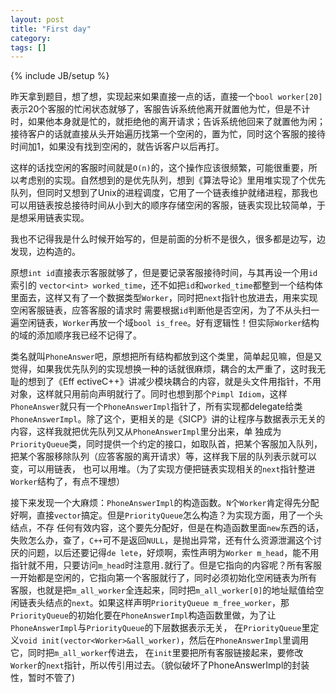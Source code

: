 ```yaml
---
layout: post
title: "First day"
category: 
tags: []
---
```

{% include JB/setup %}

昨天拿到题目，想了想，实现起来如果直接一点的话，直接一个`bool worker[20]`表示20个客服的忙闲状态就够了，客服告诉系统他离开就置他为忙，但是不计时，如果他本身就是忙的，就拒绝他的离开请求；告诉系统他回来了就置他为闲；接待客户的话就直接从头开始遍历找第一个空闲的，置为忙，同时这个客服的接待时间加1，如果没有找到空闲的，就告诉客户以后再打。

这样的话找空闲的客服时间就是`O(n)`的，这个操作应该很频繁，可能很重要，所以考虑别的实现。自然想到的是优先队列，想到《算法导论》里用堆实现了个优先队列，但同时又想到了Unix的进程调度，它用了一个链表维护就绪进程，那我也可以用链表按总接待时间从小到大的顺序存储空闲的客服，链表实现比较简单，于是想采用链表实现。

我也不记得我是什么时候开始写的，但是前面的分析不是很久，很多都是边写，边发现，边构造的。

原想`int id`直接表示客服就够了，但是要记录客服接待时间，与其再设一个用`id`索引的 `vector<int>
worked_time`，还不如把`id`和`worked_time`都整到一个结构体里面去，这样又有了一个数据类型`Worker`，同时把`next`指针也放进去，用来实现空闲客服链表，应答客服的请求时
需要根据`id`判断他是否空闲，为了不从头扫一遍空闲链表，`Worker`再放一个域`bool is_free`。好有逻辑性！但实际`Worker`结构的域的添加顺序我已经不记得了。

类名就叫`PhoneAnswer`吧，原想把所有结构都放到这个类里，简单起见嘛，但是又觉得，如果我优先队列的实现想换一种的话就很麻烦，耦合的太严重了，这时我无耻的想到了《Eff
ectiveC++》讲减少模块耦合的内容，就是头文件用指针，不用对象，这样就只用前向声明就行了。同时也想到那个`Pimpl
Idiom`，这样`PhoneAnswer`就只有一个`PhoneAnswerImpl`指针了，所有实现都delegate给类
`PhoneAnswerImpl`。除了这个，更相关的是《SICP》讲的让程序与数据表示无关的内容，这样我就把优先队列又从`PhoneAnswerImpl`里分出来，单
独成为`PriorityQueue`类，同时提供一个约定的接口，如取队首，把某个客服加入队列，把某个客服移除队列（应答客服的离开请求）等，这样我下层的队列表示就可以变，可以用链表，
也可以用堆。（为了实现方便把链表实现相关的`next`指针整进`Worker`结构了，有点不理想）

接下来发现一个大麻烦：`PhoneAnswerImpl`的构造函数。`N`个`Worker`肯定得先分配好啊，直接`vector`搞定。但是`PriorityQueue`怎么构造？为实现方面，用了一个头结点，不存
任何有效内容，这个要先分配好，但是在构造函数里面`new`东西的话，失败怎么办，查了，`C++`可不是返回`NULL`，是抛出异常，还有什么资源泄漏这个讨厌的问题，以后还要记得`de
lete`，好烦啊，索性声明为`Worker
m_head`，能不用指针就不用，只要访问`m_head`时注意用`.`就行了。但是它指向的内容呢？所有客服一开始都是空闲的，它指向第一个客服就行了，同时必须初始化空闲链表为所有
客服，也就是把`m_all_worker`全连起来，同时把`m_all_worker[0]`的地址赋值给空闲链表头结点的`next`。如果这样声明`PriorityQueue
m_free_worker`，那`PriorityQueue`的初始化要在`PhoneAnswerImpl`构造函数里做，为了让`PhoneAnswerImpl`与`PriorityQueue`的下层数据表示无关，
在`PriorityQueue`里定义`void init(vector<Worker>&all_worker)`，然后在`PhoneAnswerImpl`里调用它，同时把`m_all_worker`传进去，
在`init`里要把所有客服链接起来，要修改`Worker`的`next`指针，所以传引用过去。（貌似破坏了PhoneAnswerImpl的封装性，暂时不管了)
